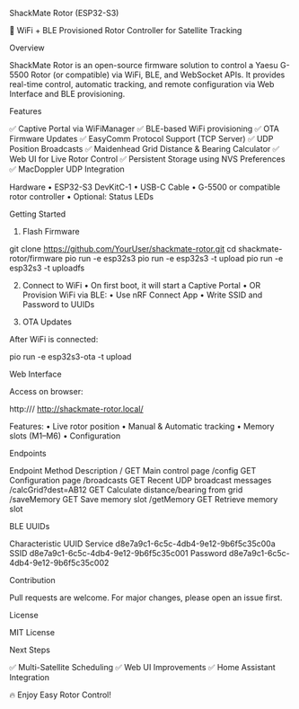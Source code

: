 ShackMate Rotor (ESP32-S3)

🚀 WiFi + BLE Provisioned Rotor Controller for Satellite Tracking

Overview

ShackMate Rotor is an open-source firmware solution to control a Yaesu G-5500 Rotor (or compatible) via WiFi, BLE, and WebSocket APIs. It provides real-time control, automatic tracking, and remote configuration via Web Interface and BLE provisioning.

Features

✅ Captive Portal via WiFiManager
✅ BLE-based WiFi provisioning
✅ OTA Firmware Updates
✅ EasyComm Protocol Support (TCP Server)
✅ UDP Position Broadcasts
✅ Maidenhead Grid Distance & Bearing Calculator
✅ Web UI for Live Rotor Control
✅ Persistent Storage using NVS Preferences
✅ MacDoppler UDP Integration

Hardware
• ESP32-S3 DevKitC-1
• USB-C Cable
• G-5500 or compatible rotor controller
• Optional: Status LEDs

Getting Started

1. Flash Firmware

git clone https://github.com/YourUser/shackmate-rotor.git
cd shackmate-rotor/firmware
pio run -e esp32s3
pio run -e esp32s3 -t upload
pio run -e esp32s3 -t uploadfs

2. Connect to WiFi
   • On first boot, it will start a Captive Portal
   • OR Provision WiFi via BLE:
   • Use nRF Connect App
   • Write SSID and Password to UUIDs

3. OTA Updates

After WiFi is connected:

pio run -e esp32s3-ota -t upload

Web Interface

Access on browser:

http://<device-ip>/
http://shackmate-rotor.local/

Features:
• Live rotor position
• Manual & Automatic tracking
• Memory slots (M1–M6)
• Configuration

Endpoints

Endpoint Method Description
/ GET Main control page
/config GET Configuration page
/broadcasts GET Recent UDP broadcast messages
/calcGrid?dest=AB12 GET Calculate distance/bearing from grid
/saveMemory GET Save memory slot
/getMemory GET Retrieve memory slot

BLE UUIDs

Characteristic UUID
Service d8e7a9c1-6c5c-4db4-9e12-9b6f5c35c00a
SSID d8e7a9c1-6c5c-4db4-9e12-9b6f5c35c001
Password d8e7a9c1-6c5c-4db4-9e12-9b6f5c35c002

Contribution

Pull requests are welcome. For major changes, please open an issue first.

License

MIT License

Next Steps

✅ Multi-Satellite Scheduling
✅ Web UI Improvements
✅ Home Assistant Integration

🔥 Enjoy Easy Rotor Control!

